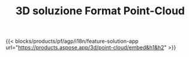 ﻿---
title: 3D soluzione Format Point-Cloud 
weight: 7730
url: /it/point-cloud
limit: 
description: Generare e visualizzare in anteprima la nuvola di punti dai tuoi file 3D
---
{{< blocks/products/pf/agp/i18n/feature-solution-app url="https://products.aspose.app/3d/point-cloud/embed&h1&h2" >}} 
